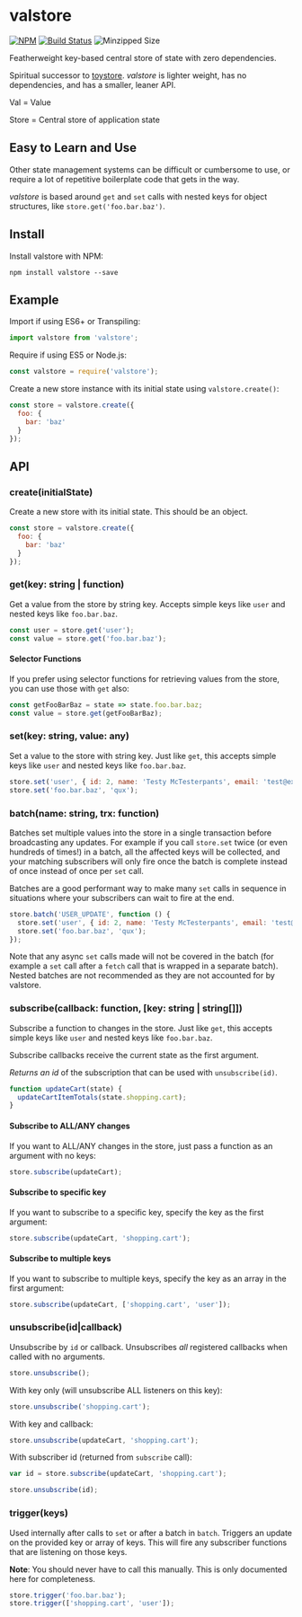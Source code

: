 # valstore

[![NPM](https://badgen.net/npm/v/valstore)](https://www.npmjs.com/package/valstore)
[![Build
Status](https://travis-ci.org/vlucas/valstore.png?branch=master)](https://travis-ci.org/vlucas/valstore)
![Minzipped Size](https://badgen.net/bundlephobia/minzip/valstore)

Featherweight key-based central store of state with zero dependencies.

Spiritual successor to [toystore](https://github.com/vlucas/toystore). *valstore*
is lighter weight, has no dependencies, and has a smaller, leaner API.

Val = Value

Store = Central store of application state

## Easy to Learn and Use

Other state management systems can be difficult or cumbersome to use, or
require a lot of repetitive boilerplate code that gets in the way.

*valstore* is based around `get` and `set` calls with nested keys for object
structures, like `store.get('foo.bar.baz')`.

## Install

Install valstore with NPM:

```
npm install valstore --save
```

## Example

Import if using ES6+ or Transpiling:
```js
import valstore from 'valstore';
```

Require if using ES5 or Node.js:
```js
const valstore = require('valstore');
```

Create a new store instance with its initial state using `valstore.create()`:
```js
const store = valstore.create({
  foo: {
    bar: 'baz'
  }
});
```

## API

### create(initialState)

Create a new store with its initial state. This should be an object.

```js
const store = valstore.create({
  foo: {
    bar: 'baz'
  }
});
```

### get(key: string | function)

Get a value from the store by string key. Accepts simple keys like `user` and
nested keys like `foo.bar.baz`.

```js
const user = store.get('user');
const value = store.get('foo.bar.baz');
```

#### Selector Functions

If you prefer using selector functions for retrieving values from the store, you can use those with `get` also:

```js
const getFooBarBaz = state => state.foo.bar.baz;
const value = store.get(getFooBarBaz);
```

### set(key: string, value: any)

Set a value to the store with string key. Just like `get`, this accepts simple
keys like `user` and nested keys like `foo.bar.baz`.

```js
store.set('user', { id: 2, name: 'Testy McTesterpants', email: 'test@example.com' });
store.set('foo.bar.baz', 'qux');
```

### batch(name: string, trx: function)

Batches set multiple values into the store in a single transaction before broadcasting any updates. For example if you
call `store.set` twice (or even hundreds of times!) in a batch, all the affected keys will be collected, and your
matching subscribers will only fire once the batch is complete instead of once instead of once per `set` call.

Batches are a good performant way to make many `set` calls in sequence in situations where your subscribers can
wait to fire at the end.

```js
store.batch('USER_UPDATE', function () {
  store.set('user', { id: 2, name: 'Testy McTesterpants', email: 'test@example.com' });
  store.set('foo.bar.baz', 'qux');
});
```

Note that any async `set` calls made will not be covered in the batch (for example a `set` call after a `fetch` call
 that is wrapped in a separate batch). Nested batches are not recommended as they are not accounted for by valstore.

### subscribe(callback: function, [key: string | string[]])

Subscribe a function to changes in the store. Just like `get`, this accepts
simple keys like `user` and nested keys like `foo.bar.baz`.

Subscribe callbacks receive the current state as the first argument.

*Returns an id* of the subscription that can be used with `unsubscribe(id)`.

```js
function updateCart(state) {
  updateCartItemTotals(state.shopping.cart);
}
```

#### Subscribe to ALL/ANY changes

If you want to ALL/ANY changes in the store, just pass a function as an
argument with no keys:

```js
store.subscribe(updateCart);
```

#### Subscribe to specific key

If you want to subscribe to a specific key, specify the key as the first argument:

```js
store.subscribe(updateCart, 'shopping.cart');
```

#### Subscribe to multiple keys

If you want to subscribe to multiple keys, specify the key as an array in the first argument:

```js
store.subscribe(updateCart, ['shopping.cart', 'user']);
```

### unsubscribe(id|callback)

Unsubscribe by `id` or callback. Unsubscribes *all* registered callbacks when
called with no arguments.

```js
store.unsubscribe();
```

With key only (will unsubscribe ALL listeners on this key):
```js
store.unsubscribe('shopping.cart');
```

With key and callback:
```js
store.unsubscribe(updateCart, 'shopping.cart');
```

With subscriber id (returned from `subscribe` call):
```js
var id = store.subscribe(updateCart, 'shopping.cart');

store.unsubscribe(id);
```

### trigger(keys)

Used internally after calls to `set` or after a batch in `batch`. Triggers an update on the provided key or array
of keys. This will fire any subscriber functions that are listening on those keys.

**Note**: You should never have to call this manually. This is only documented here for completeness.

```js
store.trigger('foo.bar.baz');
store.trigger(['shopping.cart', 'user']);
```

